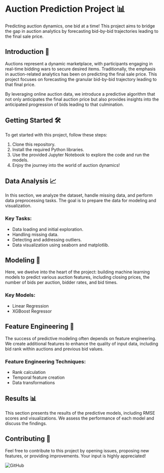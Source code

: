 # Auction Prediction Project 📊



Predicting auction dynamics, one bid at a time! This project aims to bridge the gap in auction analytics by forecasting bid-by-bid trajectories leading to the final sale price.

## Introduction 🚀

Auctions represent a dynamic marketplace, with participants engaging in real-time bidding wars to secure desired items. Traditionally, the emphasis in auction-related analytics has been on predicting the final sale price. This project focuses on forecasting the granular bid-by-bid trajectory leading to that final price.

By leveraging online auction data, we introduce a predictive algorithm that not only anticipates the final auction price but also provides insights into the anticipated progression of bids leading to that culmination.

## Getting Started 🛠️

To get started with this project, follow these steps:

1. Clone this repository.
2. Install the required Python libraries.
3. Use the provided Jupyter Notebook to explore the code and run the models.
4. Enjoy the journey into the world of auction dynamics!

## Data Analysis 📈

In this section, we analyze the dataset, handle missing data, and perform data preprocessing tasks. The goal is to prepare the data for modeling and visualization.

### Key Tasks:

- Data loading and initial exploration.
- Handling missing data.
- Detecting and addressing outliers.
- Data visualization using seaborn and matplotlib.

## Modeling 🤖

Here, we dwelve into the heart of the project: building machine learning models to predict various auction features, including closing prices, the number of bids per auction, bidder rates, and bid times.

### Key Models:

- Linear Regression
- XGBoost Regressor

## Feature Engineering 🧰

The success of predictive modeling often depends on feature engineering. We create additional features to enhance the quality of input data, including bid rank within auctions and previous bid values.

### Feature Engineering Techniques:

- Rank calculation
- Temporal feature creation
- Data transformations

## Results 📊

This section presents the results of the predictive models, including RMSE scores and visualizations. We assess the performance of each model and discuss the findings.

## Contributing 🤝

Feel free to contribute to this project by opening issues, proposing new features, or providing improvements. Your input is highly appreciated!




![GitHub](https://img.shields.io/github/license/yourusername/your-repo)

